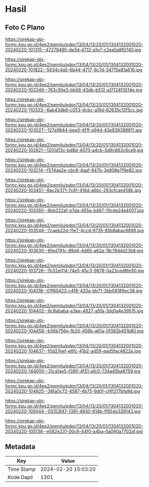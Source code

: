 # Hasil

## Foto C Plano

https://sirekap-obj-formc.kpu.go.id/4ee2/pemilu/pdpr/13/04/13/20/01/1304132001020-20240220-101315--47279490-de3d-4712-a1e7-c2ea5a8f0740.jpg

https://sirekap-obj-formc.kpu.go.id/4ee2/pemilu/pdpr/13/04/13/20/01/1304132001020-20240220-101822--5634c4a5-6b44-4717-9c7d-34715e81a616.jpg

https://sirekap-obj-formc.kpu.go.id/4ee2/pemilu/pdpr/13/04/13/20/01/1304132001020-20240220-102349--763c95e3-bb56-43db-b512-a17124f3514e.jpg

https://sirekap-obj-formc.kpu.go.id/4ee2/pemilu/pdpr/13/04/13/20/01/1304132001020-20240220-110333--6ab43db6-c053-4cbc-a19d-62635c12f5cc.jpg

https://sirekap-obj-formc.kpu.go.id/4ee2/pemilu/pdpr/13/04/13/20/01/1304132001020-20240220-103027--127a9844-bee0-4f1f-a94d-43e939399811.jpg

https://sirekap-obj-formc.kpu.go.id/4ee2/pemilu/pdpr/13/04/13/20/01/1304132001020-20240220-102821--1201d13c-bd8d-4070-a4cb-5d9c663c6ce9.jpg

https://sirekap-obj-formc.kpu.go.id/4ee2/pemilu/pdpr/13/04/13/20/01/1304132001020-20240220-103214--f574aa2e-cbc8-4aaf-847b-3e908e7f9e82.jpg

https://sirekap-obj-formc.kpu.go.id/4ee2/pemilu/pdpr/13/04/13/20/01/1304132001020-20240220-103451--9ac2b371-7c81-418d-a6bc-293cfcae458b.jpg

https://sirekap-obj-formc.kpu.go.id/4ee2/pemilu/pdpr/13/04/13/20/01/1304132001020-20240220-103350--8bb222af-a7da-455a-b467-10cde24e4007.jpg

https://sirekap-obj-formc.kpu.go.id/4ee2/pemilu/pdpr/13/04/13/20/01/1304132001020-20240220-103544--7caeb22d-11e7-4ccd-9735-85b8abac6896.jpg

https://sirekap-obj-formc.kpu.go.id/4ee2/pemilu/pdpr/13/04/13/20/01/1304132001020-20240220-103630--8fed791c-99d4-4d65-a62a-18c19ddd23b8.jpg

https://sirekap-obj-formc.kpu.go.id/4ee2/pemilu/pdpr/13/04/13/20/01/1304132001020-20240220-103726--7b32e014-74e5-45c3-9878-0a23ced8fe90.jpg

https://sirekap-obj-formc.kpu.go.id/4ee2/pemilu/pdpr/13/04/13/20/01/1304132001020-20240220-104318--01f80423-c4f8-420a-bb71-3bb08189ec38.jpg

https://sirekap-obj-formc.kpu.go.id/4ee2/pemilu/pdpr/13/04/13/20/01/1304132001020-20240220-104402--8c8ababa-e3ee-4827-a5fa-3dd1a4e39515.jpg

https://sirekap-obj-formc.kpu.go.id/4ee2/pemilu/pdpr/13/04/13/20/01/1304132001020-20240220-104458--b56b756e-fb20-456b-a61a-0f382b451b80.jpg

https://sirekap-obj-formc.kpu.go.id/4ee2/pemilu/pdpr/13/04/13/20/01/1304132001020-20240220-104637--10d27eef-e6fc-41b2-ad59-ead5fac4822e.jpg

https://sirekap-obj-formc.kpu.go.id/4ee2/pemilu/pdpr/13/04/13/20/01/1304132001020-20240220-144000--31ca1ae5-f390-4f51-a1c0-734a45ba8759.jpg

https://sirekap-obj-formc.kpu.go.id/4ee2/pemilu/pdpr/13/04/13/20/01/1304132001020-20240220-104925--38fa0c72-4587-4b75-9d0f-cf4f217bfa9d.jpg

https://sirekap-obj-formc.kpu.go.id/4ee2/pemilu/pdpr/13/04/13/20/01/1304132001020-20240220-105044--05153f47-1381-4930-814b-ff854e339143.jpg

https://sirekap-obj-formc.kpu.go.id/4ee2/pemilu/pdpr/13/04/13/20/01/1304132001020-20240220-105138--e582e231-00c6-44f0-a4ba-0a090a7702af.jpg


## Metadata

| Key        | Value               |
| ---------- | ------------------- |
| Time Stamp | 2024-02-20 15:03:20 |
| Kode Dapil | 1301                |



